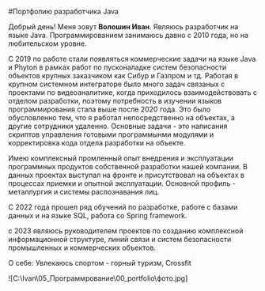 #Портфолию разработчика Java

Добрый день!
Меня зовут **Волошин Иван**. Являюсь разработчик на языке Java. 
Программированием занимаюсь давно с 2010 года, но на любительском уровне.

С 2019 по работе стали появляться коммерческие задачи на языке Java и Phyton в рамках работ по пусконаладке систем безопасности объектов крупных заказчиком как Сибур и Газпром и тд.
Работая в крупном системном интеграторе было много задач связаных с проектами по видеоаналитике, когда приходилось взаимодействовать с отделом разработки, поэтому потребность в изучении языков программирования стала выше после 2020 года. Это было обусловленно тем, что я работал непосредственно на объектах, а другие сотрудники удаленно. Основные задачи - это написания скриптов управления готовыми программынми модулями и корректировка кода отдела разработки на объекте.

Имею комплексный промленный опыт внедрения и эксплуатации программных продуктов собственной разработки нашей компании. В данных проектах выступал на фронте и присутствовал на объектах в процессах приемки и опытной эксплуатации. Основной профиль - металлургия и системы распознавания лиц.

С 2022 года прошел ряд обучений по разработке, работе с базами данных и на языке SQL, работа со Spring framework. 

c 2023 являюсь руководителем проектов по созданию комплексной информационной структуре, линий связи и систем безопасности промышленных и коммерческих объектов. 

О себе:
Увлекаюсь спортом - горный туризм, Crossfit

![C:\Ivan\05_Программрование\00_portfolio\фото.jpg]
